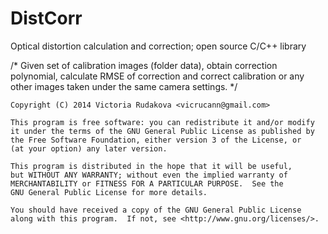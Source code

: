 DistCorr
========

Optical distortion calculation and correction; open source C/C++ library

/* Given set of calibration images (folder data), obtain correction polynomial, 
calculate RMSE of correction and correct calibration or any other images 
taken under the same camera settings. */


    Copyright (C) 2014 Victoria Rudakova <vicrucann@gmail.com>

    This program is free software: you can redistribute it and/or modify
    it under the terms of the GNU General Public License as published by
    the Free Software Foundation, either version 3 of the License, or
    (at your option) any later version.

    This program is distributed in the hope that it will be useful,
    but WITHOUT ANY WARRANTY; without even the implied warranty of
    MERCHANTABILITY or FITNESS FOR A PARTICULAR PURPOSE.  See the
    GNU General Public License for more details.

    You should have received a copy of the GNU General Public License
    along with this program.  If not, see <http://www.gnu.org/licenses/>.
